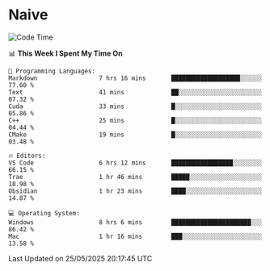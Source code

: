 # Naive
<!-- ## 日拱一卒，功不唐捐 -->
<!-- [![GitHub Streak](https://streak-stats.demolab.com/?user=XiaoXKKK)](https://git.io/streak-stats) -->
<!--START_SECTION:waka-->
![Code Time](http://img.shields.io/badge/Code%20Time-383%20hrs%2035%20mins-blue)

📊 **This Week I Spent My Time On** 

```text
💬 Programming Languages: 
Markdown                 7 hrs 16 mins       ███████████████████░░░░░░   77.60 % 
Text                     41 mins             ██░░░░░░░░░░░░░░░░░░░░░░░   07.32 % 
Cuda                     33 mins             █░░░░░░░░░░░░░░░░░░░░░░░░   05.86 % 
C++                      25 mins             █░░░░░░░░░░░░░░░░░░░░░░░░   04.44 % 
CMake                    19 mins             █░░░░░░░░░░░░░░░░░░░░░░░░   03.48 % 

🔥 Editors: 
VS Code                  6 hrs 12 mins       █████████████████░░░░░░░░   66.15 % 
Trae                     1 hr 46 mins        █████░░░░░░░░░░░░░░░░░░░░   18.98 % 
Obsidian                 1 hr 23 mins        ████░░░░░░░░░░░░░░░░░░░░░   14.87 % 

💻 Operating System: 
Windows                  8 hrs 6 mins        ██████████████████████░░░   86.42 % 
Mac                      1 hr 16 mins        ███░░░░░░░░░░░░░░░░░░░░░░   13.58 % 
```


 Last Updated on 25/05/2025 20:17:45 UTC
<!--END_SECTION:waka-->
